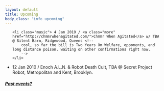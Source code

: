 ```yaml
---
layout: default
title: Upcoming 
body_class: "info upcoming"
---
```

<ul class="classed root">

    <li class="music"> 4 Jan 2010 / <a class="more" href="http://chmmrwhenagitated.com/">Chmmr When Agitated</a> w/ TBA @ Silent Barn, Ridgewood, Queens <!--
        cool, so far the bill is Two Years On Welfare, opponents, and long distance poison. waiting on other confirmations right now.
        -->
    </li>
   <li class="music&amp;video">12 Jan 2010 /
   <span class="more">Enoch A.L.N.</span> &amp; Robot Death Cult, TBA
        @ Secret Project Robot,
        Metropolitan and Kent, Brooklyn.
    </li>
</ul>
<h5><a href="chronology.html">Past events?</a></h5>
